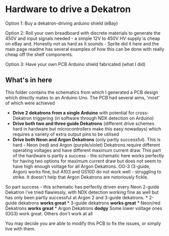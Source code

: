 # Hardware to drive a Dekatron

Option 1: Buy a dekatron-driving arduino shield (eBay)

Option 2: Roll your own breadboard with discrete materials to generate the 450V and input signals needed - a simple 12V to 450V HV supply is cheap on eBay and. Honestly not as hard as it sounds - Sprite did it here and the main page readme has several examples of how this can be done with really cheap off the shelf components.

Option 3: Have your own PCB Arduino shield fabricated (what I did)

## What's in here
This folder contains the schematics from which I generated a PCB design which directly mates to an Arduino Uno.
The PCB had several aims, 'most' of which were achieved
  * **Drive 2 dekatrons from a single Arduino** with potential for cross-Dekatron triggering (in software through NDX detection on Arduino)
  * **Drive both two and three guide Dekatrons** (different drive schemes hard in hardware but microcontrollers make this easy nowadays) which requires a variety of extra output pins to be utilised
  * **Drive both Neon and Argon Dekatrons** (only partly successful). This is hard - Neon (red) and Argon (purple/violet) Dekatrons require different operating voltages and have different maximum current draw. This part of the hardware is partly a success - the schematic here works perfectly for having two options for maximum current draw but does not seem to have high enough voltage for all Argon Dekatrons. OG-3 (3-guide, Argon) works fine, but A103 and GS10D do not work well - struggling to strike. It doesn't help that Argon Dekatrons are notoriously fickle.
  
  So part success - this schematic has perfectly driven every Neon 2-guide Dekatron i've tried flawlessly, with NDX detection working fine as well but has only been partly successful at Argon 2 and 3-guide dekatrons.
      * 2-guide dekatrons **works great**
      * 3-guide dekatrons **works great**
      * Neon/red Dekatrons **works great**
      * Argon Dekatrons **dodgy** Some lower voltage ones (OG3) work great. Others don't work at all
      
You may decide you are able to modify this PCB to fix the issues, or simply live with them.
